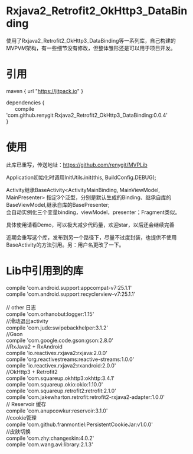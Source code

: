 # Rxjava2_Retrofit2_OkHttp3_DataBinding
使用了Rxjava2_Retrofit2_OkHttp3_DataBinding等一系列库，自己构建的MVPVM架构，有一些细节没有修改，但整体雏形还是可以用于项目开发。<br>

引用
===========================
maven { url "https://jitpack.io" }
  
  dependencies {<br>
	        compile 'com.github.renygit:Rxjava2_Retrofit2_OkHttp3_DataBinding:0.0.4'<br>
	}<br>
  
  
使用
==========================
此库已重写，传送地址：https://github.com/renygit/MVPLib <br>

Application初始化时调用InitUtils.init(this, BuildConfig.DEBUG);<br>
  
Activity继承BaseActivity<ActivityMainBinding, MainViewModel, MainPresenter> 指定3个泛型，分别是默认生成的Binding、继承自库的BaseViewModel,继承自库的BasePresenter;<br>
会自动实例化三个变量binding，viewModel，presenter；Fragment类似。<br>
  
具体使用请看Demo，可以极大减少代码量，欢迎star，以后还会继续完善<br>

近期会重写这个库，发布到另一个路径下，尽量不过度封装，也提供不使用BaseActivity的方法引用。另：用户名更改了一下。<br>



Lib中引用到的库
===================

compile 'com.android.support:appcompat-v7:25.1.1'<br>
compile 'com.android.support:recyclerview-v7:25.1.1'<br>
<br>
// other   日志<br>
compile 'com.orhanobut:logger:1.15'<br>
//滑动退出activity<br>
compile 'com.jude:swipebackhelper:3.1.2'<br>
//Gson<br>
compile 'com.google.code.gson:gson:2.8.0'<br>
//RxJava2 + RxAndroid<br>
compile 'io.reactivex.rxjava2:rxjava:2.0.0'<br>
compile 'org.reactivestreams:reactive-streams:1.0.0'<br>
compile 'io.reactivex.rxjava2:rxandroid:2.0.0'<br>
//OkHttp3 + Retrofit2<br>
compile 'com.squareup.okhttp3:okhttp:3.4.1'<br>
compile 'com.squareup.okio:okio:1.10.0'<br>
compile 'com.squareup.retrofit2:retrofit:2.1.0'<br>
compile 'com.jakewharton.retrofit:retrofit2-rxjava2-adapter:1.0.0'<br>
// Reservoir   缓存<br>
compile 'com.anupcowkur:reservoir:3.1.0'<br>
//cookie管理<br>
compile 'com.github.franmontiel:PersistentCookieJar:v1.0.0'<br>
//皮肤切换<br>
compile 'com.zhy:changeskin:4.0.2'<br>
compile 'com.wang.avi:library:2.1.3'<br>
